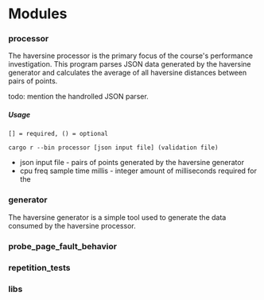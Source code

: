 # Modules

### processor
The haversine processor is the primary focus of the course's performance investigation.
This program parses JSON data generated by the haversine generator and calculates the average of all haversine distances between pairs of points.

todo: mention the handrolled JSON parser.

##### Usage
```
[] = required, () = optional

cargo r --bin processor [json input file] (validation file)
```
- json input file - pairs of points generated by the haversine generator
- cpu freq sample time millis - integer amount of milliseconds required for the 

### generator
The haversine generator is a simple tool used to generate the data consumed by the haversine processor.

### probe_page_fault_behavior

### repetition_tests

### libs
